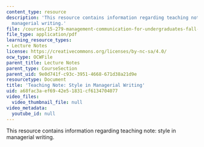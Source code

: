 ```yaml
---
content_type: resource
description: 'This resource contains information regarding teaching note: style in
  managerial writing.'
file: /courses/15-279-management-communication-for-undergraduates-fall-2012/a68fac3aef6942e51831cf6134704077_MIT15_279F12_stylMngrWrtng.pdf
file_type: application/pdf
learning_resource_types:
- Lecture Notes
license: https://creativecommons.org/licenses/by-nc-sa/4.0/
ocw_type: OCWFile
parent_title: Lecture Notes
parent_type: CourseSection
parent_uid: 9e0d741f-c93c-3951-4668-671d38a21d9e
resourcetype: Document
title: 'Teaching Note: Style in Managerial Writing'
uid: a68fac3a-ef69-42e5-1831-cf6134704077
video_files:
  video_thumbnail_file: null
video_metadata:
  youtube_id: null
---
```

This resource contains information regarding teaching note: style in managerial writing.